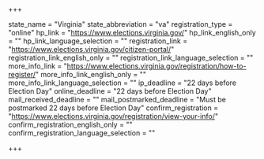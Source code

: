 +++

state_name = "Virginia"
state_abbreviation = "va"
registration_type = "online"
hp_link = "https://www.elections.virginia.gov/"
hp_link_english_only = ""
hp_link_language_selection = ""
registration_link = "https://www.elections.virginia.gov/citizen-portal/"
registration_link_english_only = ""
registration_link_language_selection = ""
more_info_link = "https://www.elections.virginia.gov/registration/how-to-register/"
more_info_link_english_only = ""
more_info_link_language_selection = ""
ip_deadline = "22 days before Election Day"
online_deadline = "22 days before Election Day"
mail_received_deadline = ""
mail_postmarked_deadline = "Must be postmarked 22 days before Election Day"
confirm_registration = "https://www.elections.virginia.gov/registration/view-your-info/"
confirm_registration_english_only = ""
confirm_registration_language_selection = ""

+++